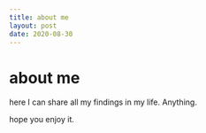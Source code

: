```yaml
---
title: about me
layout: post
date: 2020-08-30
---
```


# about me

here I can share all my findings in my life. Anything.

hope you enjoy it.
